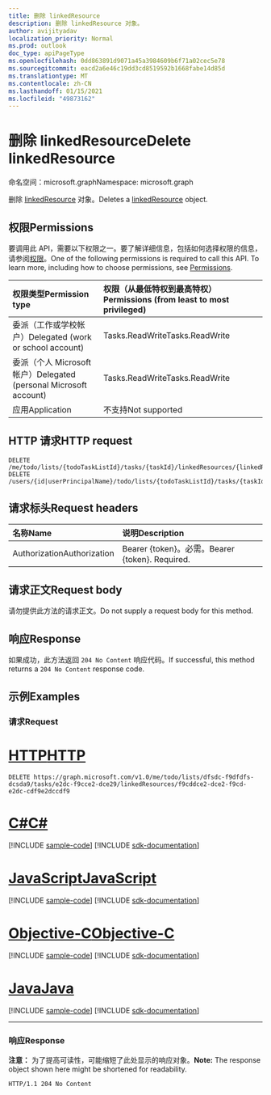```yaml
---
title: 删除 linkedResource
description: 删除 linkedResource 对象。
author: avijityadav
localization_priority: Normal
ms.prod: outlook
doc_type: apiPageType
ms.openlocfilehash: 0dd863891d9071a45a3984609b6f71a02cec5e78
ms.sourcegitcommit: eacd2a6e46c19dd3cd8519592b1668fabe14d85d
ms.translationtype: MT
ms.contentlocale: zh-CN
ms.lasthandoff: 01/15/2021
ms.locfileid: "49873162"
---
```

# <a name="delete-linkedresource"></a><span data-ttu-id="96f26-103">删除 linkedResource</span><span class="sxs-lookup"><span data-stu-id="96f26-103">Delete linkedResource</span></span>
<span data-ttu-id="96f26-104">命名空间：microsoft.graph</span><span class="sxs-lookup"><span data-stu-id="96f26-104">Namespace: microsoft.graph</span></span>

<span data-ttu-id="96f26-105">删除 [linkedResource](../resources/linkedresource.md) 对象。</span><span class="sxs-lookup"><span data-stu-id="96f26-105">Deletes a [linkedResource](../resources/linkedresource.md) object.</span></span>

## <a name="permissions"></a><span data-ttu-id="96f26-106">权限</span><span class="sxs-lookup"><span data-stu-id="96f26-106">Permissions</span></span>
<span data-ttu-id="96f26-p101">要调用此 API，需要以下权限之一。要了解详细信息，包括如何选择权限的信息，请参阅[权限](/graph/permissions-reference)。</span><span class="sxs-lookup"><span data-stu-id="96f26-p101">One of the following permissions is required to call this API. To learn more, including how to choose permissions, see [Permissions](/graph/permissions-reference).</span></span>

|<span data-ttu-id="96f26-109">权限类型</span><span class="sxs-lookup"><span data-stu-id="96f26-109">Permission type</span></span>|<span data-ttu-id="96f26-110">权限（从最低特权到最高特权）</span><span class="sxs-lookup"><span data-stu-id="96f26-110">Permissions (from least to most privileged)</span></span>|
|:---|:---|
|<span data-ttu-id="96f26-111">委派（工作或学校帐户）</span><span class="sxs-lookup"><span data-stu-id="96f26-111">Delegated (work or school account)</span></span>|<span data-ttu-id="96f26-112">Tasks.ReadWrite</span><span class="sxs-lookup"><span data-stu-id="96f26-112">Tasks.ReadWrite</span></span>|
|<span data-ttu-id="96f26-113">委派（个人 Microsoft 帐户）</span><span class="sxs-lookup"><span data-stu-id="96f26-113">Delegated (personal Microsoft account)</span></span>|<span data-ttu-id="96f26-114">Tasks.ReadWrite</span><span class="sxs-lookup"><span data-stu-id="96f26-114">Tasks.ReadWrite</span></span>|
|<span data-ttu-id="96f26-115">应用</span><span class="sxs-lookup"><span data-stu-id="96f26-115">Application</span></span>|<span data-ttu-id="96f26-116">不支持</span><span class="sxs-lookup"><span data-stu-id="96f26-116">Not supported</span></span>|

## <a name="http-request"></a><span data-ttu-id="96f26-117">HTTP 请求</span><span class="sxs-lookup"><span data-stu-id="96f26-117">HTTP request</span></span>

<!-- {
  "blockType": "ignored"
}
-->
``` http
DELETE /me/todo/lists/{todoTaskListId}/tasks/{taskId}/linkedResources/{linkedResourcesId}
DELETE /users/{id|userPrincipalName}/todo/lists/{todoTaskListId}/tasks/{taskId}/linkedResources/{linkedResourcesId}
```

## <a name="request-headers"></a><span data-ttu-id="96f26-118">请求标头</span><span class="sxs-lookup"><span data-stu-id="96f26-118">Request headers</span></span>
|<span data-ttu-id="96f26-119">名称</span><span class="sxs-lookup"><span data-stu-id="96f26-119">Name</span></span>|<span data-ttu-id="96f26-120">说明</span><span class="sxs-lookup"><span data-stu-id="96f26-120">Description</span></span>|
|:---|:---|
|<span data-ttu-id="96f26-121">Authorization</span><span class="sxs-lookup"><span data-stu-id="96f26-121">Authorization</span></span>|<span data-ttu-id="96f26-p102">Bearer {token}。必需。</span><span class="sxs-lookup"><span data-stu-id="96f26-p102">Bearer {token}. Required.</span></span>|

## <a name="request-body"></a><span data-ttu-id="96f26-124">请求正文</span><span class="sxs-lookup"><span data-stu-id="96f26-124">Request body</span></span>
<span data-ttu-id="96f26-125">请勿提供此方法的请求正文。</span><span class="sxs-lookup"><span data-stu-id="96f26-125">Do not supply a request body for this method.</span></span>

## <a name="response"></a><span data-ttu-id="96f26-126">响应</span><span class="sxs-lookup"><span data-stu-id="96f26-126">Response</span></span>

<span data-ttu-id="96f26-127">如果成功，此方法返回 `204 No Content` 响应代码。</span><span class="sxs-lookup"><span data-stu-id="96f26-127">If successful, this method returns a `204 No Content` response code.</span></span>

## <a name="examples"></a><span data-ttu-id="96f26-128">示例</span><span class="sxs-lookup"><span data-stu-id="96f26-128">Examples</span></span>

### <a name="request"></a><span data-ttu-id="96f26-129">请求</span><span class="sxs-lookup"><span data-stu-id="96f26-129">Request</span></span>


# <a name="http"></a>[<span data-ttu-id="96f26-130">HTTP</span><span class="sxs-lookup"><span data-stu-id="96f26-130">HTTP</span></span>](#tab/http)
<!-- {
  "blockType": "request",
  "sampleKeys": ["dfsdc-f9dfdfs-dcsda9", "e2dc-f9cce2-dce29", "f9cddce2-dce2-f9cd-e2dc-cdf9e2dccdf9"],
  "name": "delete_linkedresource"
}
-->
``` http
DELETE https://graph.microsoft.com/v1.0/me/todo/lists/dfsdc-f9dfdfs-dcsda9/tasks/e2dc-f9cce2-dce29/linkedResources/f9cddce2-dce2-f9cd-e2dc-cdf9e2dccdf9
```
# <a name="c"></a>[<span data-ttu-id="96f26-131">C#</span><span class="sxs-lookup"><span data-stu-id="96f26-131">C#</span></span>](#tab/csharp)
[!INCLUDE [sample-code](../includes/snippets/csharp/delete-linkedresource-csharp-snippets.md)]
[!INCLUDE [sdk-documentation](../includes/snippets/snippets-sdk-documentation-link.md)]

# <a name="javascript"></a>[<span data-ttu-id="96f26-132">JavaScript</span><span class="sxs-lookup"><span data-stu-id="96f26-132">JavaScript</span></span>](#tab/javascript)
[!INCLUDE [sample-code](../includes/snippets/javascript/delete-linkedresource-javascript-snippets.md)]
[!INCLUDE [sdk-documentation](../includes/snippets/snippets-sdk-documentation-link.md)]

# <a name="objective-c"></a>[<span data-ttu-id="96f26-133">Objective-C</span><span class="sxs-lookup"><span data-stu-id="96f26-133">Objective-C</span></span>](#tab/objc)
[!INCLUDE [sample-code](../includes/snippets/objc/delete-linkedresource-objc-snippets.md)]
[!INCLUDE [sdk-documentation](../includes/snippets/snippets-sdk-documentation-link.md)]

# <a name="java"></a>[<span data-ttu-id="96f26-134">Java</span><span class="sxs-lookup"><span data-stu-id="96f26-134">Java</span></span>](#tab/java)
[!INCLUDE [sample-code](../includes/snippets/java/delete-linkedresource-java-snippets.md)]
[!INCLUDE [sdk-documentation](../includes/snippets/snippets-sdk-documentation-link.md)]

---



### <a name="response"></a><span data-ttu-id="96f26-135">响应</span><span class="sxs-lookup"><span data-stu-id="96f26-135">Response</span></span>
<span data-ttu-id="96f26-136">**注意：** 为了提高可读性，可能缩短了此处显示的响应对象。</span><span class="sxs-lookup"><span data-stu-id="96f26-136">**Note:** The response object shown here might be shortened for readability.</span></span>
<!-- {
  "blockType": "response",
  "truncated": true
}
-->
``` http
HTTP/1.1 204 No Content
```



